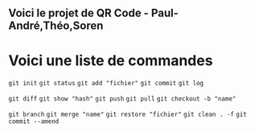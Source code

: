 ## Voici le projet de QR Code - Paul-André,Théo,Soren

# Voici une liste de commandes 

`git init`
`git status`
`git add "fichier"`
`git commit`
`git log`

`git diff`
`git show "hash"`
`git push`
`git pull`
`git checkout -b "name"`

`git branch`
`git merge "name"`
`git restore "fichier"`
`git clean . -f`
`git commit --amend`